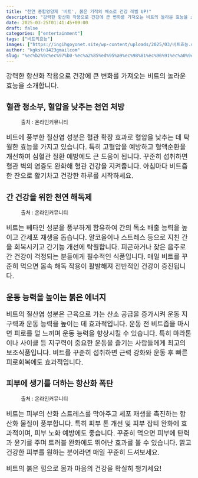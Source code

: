 ```yaml
---
title: "천연 종합영양제 '비트', 붉은 기적의 채소로 건강 레벨 UP!"
description: "강력한 항산화 작용으로 건강에 큰 변화를 가져오는 비트의 놀라운 효능을 소개합니다."
date: 2025-03-25T01:41:45+09:00
draft: false
categories: ["entertainment"]
tags: ["비트의효능"]
images: ["https://ingihgoyonet.site/wp-content/uploads/2025/03/비트효능.webp", "https://ingihgoyonet.site/wp-content/uploads/2025/03/천연해독.webp", "https://ingihgoyonet.site/wp-content/uploads/2025/03/피부생기-2-1-683x1024.jpg"]
author: "kgkstn1423gmailcom"
slug: "%ec%b2%9c%ec%97%b0-%ec%a2%85%ed%95%a9%ec%98%81%ec%96%91%ec%a0%9c-%eb%b9%84%ed%8a%b8-%eb%b6%89%ec%9d%80-%ea%b8%b0%ec%a0%81%ec%9d%98-%ec%b1%84%ec%86%8c%eb%a1%9c-%ea%b1%b4%ea%b0%95-%eb%a0%88"
---
```


<p style="font-size:18px">강력한 항산화 작용으로 건강에 큰 변화를 가져오는 비트의 놀라운 효능을 소개합니다.</p> <h2 >혈관 청소부, 혈압을 낮추는 천연 처방</h2> <figure ><img src="https://ingihgoyonet.site/wp-content/uploads/2025/03/비트효능.webp" alt="" style="aspect-ratio:16/9;object-fit:cover"/><figcaption >출처 : 온라인커뮤니티</figcaption></figure> <p style="font-size:18px">비트에 풍부한 질산염 성분은 혈관 확장 효과로 혈압을 낮추는 데 탁월한 효능을 가지고 있습니다. 특히 고혈압을 예방하고 혈액순환을 개선하여 심혈관 질환 예방에도 큰 도움이 됩니다. 꾸준히 섭취하면 혈관 벽의 염증도 완화해 혈관 건강을 지켜줍니다. 아침마다 비트즙 한 잔으로 활기차고 건강한 하루를 시작하세요.</p> <h2 >간 건강을 위한 천연 해독제</h2> <figure ><img src="https://ingihgoyonet.site/wp-content/uploads/2025/03/천연해독.webp" alt="" style="aspect-ratio:16/9;object-fit:cover"/><figcaption >출처 : 온라인커뮤니티</figcaption></figure> <p style="font-size:18px">비트는 베타인 성분을 풍부하게 함유하여 간의 독소 배출 능력을 높이고 간세포 재생을 돕습니다. 알코올이나 스트레스 등으로 지친 간을 회복시키고 간기능 개선에 탁월합니다. 피곤하거나 잦은 음주로 간 건강이 걱정되는 분들에게 필수적인 식품입니다. 매일 비트를 꾸준히 먹으면 몸속 해독 작용이 활발해져 전반적인 건강이 증진됩니다.</p> <h2 >운동 능력을 높이는 붉은 에너지</h2> <p style="font-size:18px">비트의 질산염 성분은 근육으로 가는 산소 공급을 증가시켜 운동 지구력과 운동 능력을 높이는 데 효과적입니다. 운동 전 비트즙을 마시면 피로를 덜 느끼며 운동 능력을 향상시킬 수 있습니다. 특히 마라톤이나 사이클 등 지구력이 중요한 운동을 즐기는 사람들에게 최고의 보조식품입니다. 비트를 꾸준히 섭취하면 근력 강화와 운동 후 빠른 피로회복에도 효과적입니다.</p> <h2 >피부에 생기를 더하는 항산화 폭탄</h2> <figure ><img src="https://ingihgoyonet.site/wp-content/uploads/2025/03/피부생기-2-1-683x1024.jpg" alt="" style="aspect-ratio:16/9;object-fit:cover"/><figcaption >출처 : 온라인커뮤니티</figcaption></figure> <p style="font-size:18px">비트는 피부의 산화 스트레스를 막아주고 세포 재생을 촉진하는 항산화 물질이 풍부합니다. 특히 피부 톤 개선 및 피부 잡티 완화에 효과적이며, 피부 노화 예방에도 좋습니다. 꾸준히 먹으면 피부에 탄력과 윤기를 주며 트러블 완화에도 뛰어난 효과를 볼 수 있습니다. 맑고 건강한 피부를 원하는 분이라면 매일 꾸준히 드셔보세요.</p> <p style="font-size:18px">비트의 붉은 힘으로 몸과 마음의 건강을 확실히 챙기세요!</p>